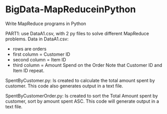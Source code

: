# BigData-MapReduceinPython
Write MapReduce programs in Python 

PART1: use DataA1.csv, with 2 py files to solve different MapReduce problems.
Data in DataA1.csv:
- rows are orders
- first column = Customer ID
- second column = Item ID
- third column = Amount Spend on the Order
Note that Customer ID and Item ID repeat. 

SpentByCustomer.py:
Is created to calculate the total amount spent by customer. This code also generates output in a text file.

SpentByCustomerOrder.py:
Is created to sort the Total Amount spent by customer, sort by amount spent ASC. This code will generate output in a text file. 

